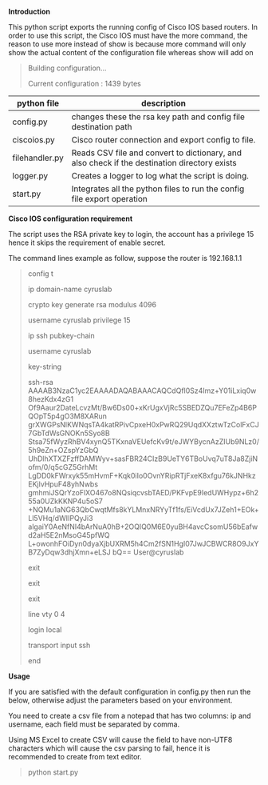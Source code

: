**Introduction**
<p>This python script exports the running config of Cisco IOS based routers. In order to use this script, 
the Cisco IOS must have the more command, the reason to use more instead of show is because more command will only show the actual content of the configuration file whereas show will add on</p>

>Building configuration...
>
>Current configuration : 1439 bytes

|python file| description|
|-----------|------------|
|config.py| changes these the rsa key path and config file destination path|
|ciscoios.py| Cisco router connection and export config to file.|
|filehandler.py| Reads CSV file and convert to dictionary, and also check if the destination directory exists|
|logger.py| Creates a logger to log what the script is doing.|
|start.py| Integrates all the python files to run the config file export operation|


**Cisco IOS configuration requirement**
<p>The script uses the RSA private key to login, the account has a privilege 15 hence it skips the requirement of enable secret.</p>
<p>The command lines example as follow, suppose the router is 192.168.1.1</p>

>config t
>
>ip domain-name cyruslab
>
>crypto key generate rsa modulus 4096
>
>username cyruslab privilege 15
>
>ip ssh pubkey-chain
>
>username cyruslab
>
>key-string
>
>ssh-rsa AAAAB3NzaC1yc2EAAAADAQABAAACAQCdQfl0Sz4Imz+Y01iLxiq0w8hezKdx4zG1
Of9Aaur2DateLcvzMt/Bw6Ds00+xKrUgxVjRc5SBEDZQu7EFeZp4B6PQOpT5p4gO3M8XARun
grXWGPsNlKWNqsTA4katRPivCpxeH0xPwRQ29UqdXXztwTzColFxCJ7GbTdWsGNOKn5Syo8B
Stsa75fWyzRhBV4xynQ5TKxnaVEUefcKv9t/eJWYBycnAzZIUb9NLz0/5h9eZn+OZspYzGbQ
UhDlhXTXZFzffDAMWyv+sasFBR24CIzB9UeTY6TBoUvq7uT8Ja8ZjiNofm/0/q5cGZ5GrhMt
LgDD0kFWrxyk55mHvmF+Kqk0iIo0OvnYRipRTjFxeK8xfgu76kJNHkzEKjlvHpuF48yhNwbs
gmhmiJSQrYzoFlXO467o8NQsiqcvsbTAED/PKFvpE9IedUWHypz+6h255a0UZkKKNP4u5oS7
+NQMu1aNG63QbCwqtMfs8kYLMnxNRYyTf1fs/EiVcdUx7JZeh1+EOk+Ll5VHq/dWIIPQyJi3
algaiY0AeNfNI4bArNuA0hB+2OQIQ0M6E0yuBH4avcCsomU56bEafwd2aH5E2nMsoG45pfWQ
L+owonhFOiDyn0dyaXjbUXRM5h4Cm2fSN1HgI07JwJCBWCR8O9JxYB7ZyDqw3dhjXmn+eLSJ
bQ== User@cyruslab
>
>exit
>
>exit
>
>exit
>
>
>line vty 0 4
>
>login local
>
>transport input ssh
>
>end

**Usage**
<p>If you are satisfied with the default configuration in config.py then run the below, otherwise  adjust the parameters based on your environment.</p>
<p>You need to create a csv file from a notepad that has two columns: ip and username, each field must be separated by comma.</p>
<p>Using MS Excel to create CSV will cause the field to have non-UTF8 characters which will cause the csv parsing to fail, hence it is recommended to create from text editor.</p>

>python start.py
